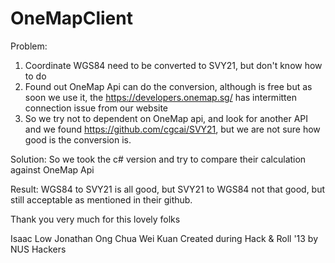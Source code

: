 # OneMapClient

Problem:
1) Coordinate WGS84 need to be converted to SVY21, but don't know how to do
2) Found out OneMap Api can do the conversion, although is free but as soon we use it, the https://developers.onemap.sg/ 
   has intermitten connection issue from our website
3) So we try not to dependent on OneMap api, and look for another API and we found https://github.com/cgcai/SVY21, but we are not sure how good is the conversion is.

Solution:
So we took the c# version and try to compare their calculation against OneMap Api

Result:
WGS84 to SVY21 is all good, but 
SVY21 to WGS84 not that good, but still acceptable as mentioned in their github.


Thank you very much for this lovely folks

Isaac Low
Jonathan Ong
Chua Wei Kuan
Created during Hack & Roll '13 by NUS Hackers
